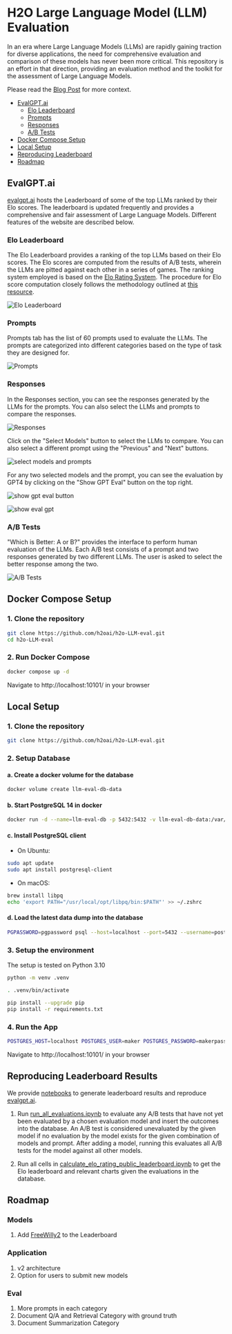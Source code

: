 # H2O Large Language Model (LLM) Evaluation

In an era where Large Language Models (LLMs) are rapidly gaining traction for diverse applications, the need for comprehensive evaluation and comparison of these models has never been more critical.
This repository is an effort in that direction, providing an evaluation method and the toolkit for the assessment of Large Language Models.

Please read the [Blog Post](https://h2o.ai/blog/h2o-llm-evalgpt-a-comprehensive-tool-for-evaluating-large-language-models/) for more context.

- [EvalGPT.ai](#evalgptai)
    - [Elo Leaderboard](#elo-leaderboard)
    - [Prompts](#prompts)
    - [Responses](#responses)
    - [A/B Tests](#ab-tests)
- [Docker Compose Setup](#docker-compose-setup)
- [Local Setup](#local-setup)
- [Reproducing Leaderboard](#reproducing-leaderboard-results)
- [Roadmap](#roadmap)


## EvalGPT.ai

[evalgpt.ai](https://evalgpt.ai/) hosts the Leaderboard of some of the top LLMs ranked by their Elo scores. The leaderboard is updated frequently and provides a comprehensive and fair assessment of Large Language Models. Different features of the website are described below.

### Elo Leaderboard

The Elo Leaderboard provides a ranking of the top LLMs based on their Elo scores. The Elo scores are computed from the results of A/B tests, wherein the LLMs are pitted against each other in a series of games. The ranking system employed is based on the [Elo Rating System](https://en.wikipedia.org/wiki/Elo_rating_system). The procedure for Elo score computation closely follows the methodology outlined at [this resource](https://lmsys.org/blog/2023-05-25-leaderboard/).

![Elo Leaderboard](docs/images/leaderboard.png)

### Prompts

Prompts tab has the list of 60 prompts used to evaluate the LLMs. The prompts are categorized into different categories based on the type of task they are designed for.

![Prompts](./docs/images/testset.png)

### Responses

In the Responses section, you can see the responses generated by the LLMs for the prompts. You can also select the LLMs and prompts to compare the responses.

![Responses](./docs/images/responses.png)

Click on the "Select Models" button to select the LLMs to compare. You can also select a different prompt using the "Previous" and "Next" buttons.

![select models and prompts](./docs/images/evalgpt_responses_toolbar.png)

For any two selected models and the prompt, you can see the evaluation by GPT4 by clicking on the "Show GPT Eval" button on the top right.

![show gpt eval button](./docs/images/evalgpt_gpt_eval_button.png)

![show eval gpt](./docs/images/gpt_eval.png)

### A/B Tests

"Which is Better: A or B?" provides the interface to perform human evaluation of the LLMs. Each A/B test consists of a prompt and two responses generated by two different LLMs. The user is asked to select the better response among the two.

![A/B Tests](./docs/images/abtests.png)

## Docker Compose Setup

### 1. Clone the repository

```bash
git clone https://github.com/h2oai/h2o-LLM-eval.git
cd h2o-LLM-eval
```

### 2. Run Docker Compose

```bash
docker compose up -d
```

Navigate to http://localhost:10101/ in your browser

## Local Setup

### 1. Clone the repository

```bash
git clone https://github.com/h2oai/h2o-LLM-eval.git
```

### 2. Setup Database

#### a. Create a docker volume for the database

```bash
docker volume create llm-eval-db-data
```

#### b. Start PostgreSQL 14 in docker

```bash
docker run -d --name=llm-eval-db -p 5432:5432 -v llm-eval-db-data:/var/lib/postgresql/data -e POSTGRES_PASSWORD=pgpassword postgres:14
```

#### c. Install PostgreSQL client

- On Ubuntu:

```bash
sudo apt update
sudo apt install postgresql-client
```

- On macOS:

```bash
brew install libpq
echo 'export PATH="/usr/local/opt/libpq/bin:$PATH"' >> ~/.zshrc
```

#### d. Load the latest data dump into the database

```bash
PGPASSWORD=pgpassword psql --host=localhost --port=5432 --username=postgres < data/10_init.sql
```

### 3. Setup the environment

The setup is tested on Python 3.10

```bash
python -m venv .venv
```

```bash
. .venv/bin/activate
```

```bash
pip install --upgrade pip
pip install -r requirements.txt
```

### 4. Run the App

```bash
POSTGRES_HOST=localhost POSTGRES_USER=maker POSTGRES_PASSWORD=makerpassword POSTGRES_DB=llm_eval_db H2O_WAVE_NO_LOG=true wave run llm_eval/app.py
```

Navigate to http://localhost:10101/ in your browser

## Reproducing Leaderboard Results

We provide [notebooks](notebooks) to generate leaderboard results and reproduce [evalgpt.ai](https://evalgpt.ai).

1. Run [run_all_evaluations.ipynb](notebooks/run_all_evaluations.ipynb) to evaluate any A/B tests that have not yet been evaluated by a chosen evaluation model and insert the outcomes into the database. An A/B test is considered unevaluated by the given model if no evaluation by the model exists for the given combination of models and prompt. After adding a model, running this evaluates all A/B tests for the model against all other models.

2. Run all cells in [calculate_elo_rating_public_leaderboard.ipynb](notebooks/calculate_elo_rating_public_leaderboard.ipynb) to get the Elo leaderboard and relevant charts given the evaluations in the database.

## Roadmap

### Models

1. Add [FreeWilly2](https://stability.ai/blog/freewilly-large-instruction-fine-tuned-models) to the Leaderboard

### Application

1. v2 architecture
2. Option for users to submit new models

### Eval

1. More prompts in each category
2. Document Q/A and Retrieval Category with ground truth
3. Document Summarization Category
